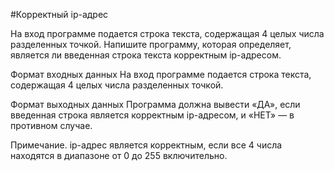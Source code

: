 #Корректный ip-адрес

На вход программе подается строка текста, содержащая 4 целых числа разделенных точкой. Напишите программу, 
которая определяет, является ли введенная строка текста корректным ip-адресом.

Формат входных данных
На вход программе подается строка текста, содержащая 4 целых числа разделенных точкой.

Формат выходных данных
Программа должна вывести «ДА», если введенная строка является корректным ip-адресом, и «НЕТ» — в противном случае.

Примечание. ip-адрес является корректным, если все 4 числа находятся в диапазоне от 0 до 255 включительно.